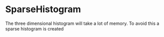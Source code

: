 # SparseHistogram
The three dimensional histogram will take a lot of memory. To avoid this a sparse histogram is created
